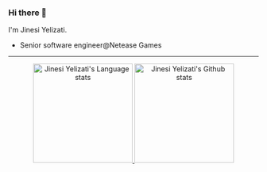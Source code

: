 ### Hi there 👋

I'm Jinesi Yelizati.

- Senior software engineer@Netease Games

<hr/>

<div align="center"> 
<a href="https://github.com/ylz-at">
<img height=200 src="https://github-readme-stats-git-master-rstaa-rickstaa.vercel.app/api/top-langs/?username=ylz-at&layout=compact&langs_count=10&hide_border=1&role=OWNER,COLLABORATOR&theme=dark&bg_color=000000#gh-dark-mode-only" alt="Jinesi Yelizati's Language stats" />
</a>
<a href="https://github.com/anuraghazra/github-readme-stats#gh-dark-mode-only">
<img height=200 src="https://github-readme-stats-git-master-rstaa-rickstaa.vercel.app/api?username=ylz-at&show_icons=true&count_private=true&line_height=28&hide_border=1&include_all_commits=true&card_width=450&role=OWNER,COLLABORATOR&exclude_repo=github-readme-stats&theme=dark&bg_color=000000#gh-dark-mode-only" alt="Jinesi Yelizati's Github stats" />
</a>
</div>

<br/>
